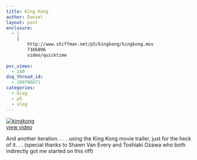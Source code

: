 ```yaml
---
title: King Kong
author: Daniel
layout: post
enclosure:
  - |
    |
        http://www.shiffman.net/p5/kingkong/kingkong.mov
        7166896
        video/quicktime
        
pvc_views:
  - 240
dsq_thread_id:
  - 300706671
categories:
  - blog
  - p5
  - vlog
---
```

<p><a href="http://www.shiffman.net/p5/kingkong/kingkong.mov"><img src="http://www.shiffman.net/p5/kingkong/kingkong.jpg" alt="kingkong"/></a><br />
<a href="http://www.shiffman.net/p5/kingkong/kingkong.mov">view video</a></p>
<p>And another iteration. . . . using the King Kong movie trailer, just for the heck of it. . . (special thanks to Shawn Van Every and Toshiaki Ozawa who both indirectly got me started on this riff)</p>
